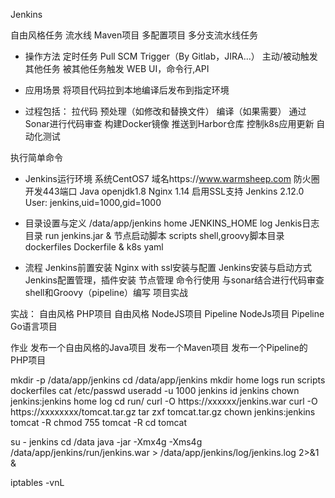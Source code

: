 Jenkins

自由风格任务
流水线
Maven项目
多配置项目
多分支流水线任务


* 操作方法
定时任务
Pull SCM
Trigger（By Gitlab，JIRA...）
主动/被动触发其他任务
被其他任务触发
WEB UI，命令行,API

* 应用场景
将项目代码拉到本地编译后发布到指定环境
* 过程包括：
拉代码
预处理（如修改和替换文件）
编译（如果需要）
通过Sonar进行代码审查
构建Docker镜像
推送到Harbor仓库
控制k8s应用更新
自动化测试

执行简单命令

* Jenkins运行环境
系统CentOS7
域名https://www.warmsheep.com
防火圈开发443端口
Java openjdk1.8
Nginx 1.14 启用SSL支持
Jenkins 2.12.0
User: jenkins,uid=1000,gid=1000

* 目录设置与定义
/data/app/jenkins
home JENKINS_HOME
log Jenkis日志目录
run jenkins.jar & 节点启动脚本
scripts shell,groovy脚本目录
dockerfiles Dockerfile & k8s yaml

* 流程
Jenkins前置安装
Nginx with ssl安装与配置
Jenkins安装与启动方式
Jenkins配置管理，插件安装
节点管理
命令行使用
与sonar结合进行代码审查
shell和Groovy（pipeline）编写
项目实战


实战：
自由风格 PHP项目
自由风格 NodeJS项目
Pipeline NodeJs项目
Pipeline Go语言项目

作业
发布一个自由风格的Java项目
发布一个Maven项目
发布一个Pipeline的PHP项目



mkdir -p /data/app/jenkins
cd /data/app/jenkins
mkdir home logs run scripts dockerfiles
cat /etc/passwd
useradd -u 1000 jenkins
id jenkins
chown jenkins:jenkins home log
cd run/
curl -O https://xxxxxx/jenkins.war
curl -O https://xxxxxxxx/tomcat.tar.gz
tar zxf tomcat.tar.gz
chown jenkins:jenkins tomcat -R
chmod 755 tomcat -R
cd tomcat


su - jenkins
cd /data
java -jar -Xmx4g -Xms4g /data/app/jenkins/run/jenkins.war > /data/app/jenkins/log/jenkins.log 2>&1 &

iptables -vnL
